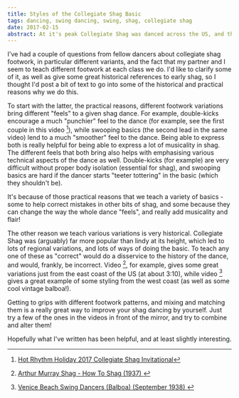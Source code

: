 ```yaml
---
title: Styles of the Collegiate Shag Basic
tags: dancing, swing dancing, swing, shag, collegiate shag
date: 2017-02-15
abstract: At it's peak Collegiate Shag was danced across the US, and thus developed many regional styles. In "modern" shag these various styles are useful teaching aids, as well as great tools for musicality and making the dance your own. 
---
```


I've had a couple of questions from fellow dancers about collegiate shag footwork, in particular different variants, and the fact that my partner and I seem to teach different footwork at each class we do. I'd like to clarify some of it, as well as give some great historical references to early shag, so I thought I'd post a bit of text to go into some of the historical and practical reasons why we do this. 

To start with the latter, the practical reasons, different footwork variations bring different "feels" to a given shag dance. For example, double-kicks encourage a much "punchier" feel to the dance (for example, see the first couple in this video [^1]), while swooping basics (the second lead in the same video) lend to a much "smoother" feel to the dance. Being able to express both is really helpful for being able to express a lot of musicality in shag. The different feels that both bring also helps with emphasising various technical aspects of the dance as well. Double-kicks (for example) are very difficult without proper body isolation (essential for shag), and swooping basics are hard if the dancer starts "teeter tottering" in the basic (which they shouldn't be).

It's because of those practical reasons that we teach a variety of basics - some to help correct mistakes in other bits of shag, and some because they can change the way the whole dance "feels", and really add musicality and flair!

The other reason we teach various variations is very historical. Collegiate Shag was (arguably) far more popular than lindy at its height, which led to lots of regional variations, and lots of ways of doing the basic. To teach any one of these as "correct" would do a disservice to the history of the dance, and would, frankly, be incorrect. Video [^2], for example, gives some great variations just from the east coast of the US (at about 3:10), while video [^3] gives a great example of some styling from the west coast (as well as some cool vintage balboa!).

Getting to grips with different footwork patterns, and mixing and matching them is a really great way to improve your shag dancing by yourself. Just try a few of the ones in the videos in front of the mirror, and try to combine and alter them!

Hopefully what I've written has been helpful, and at least slightly interesting.

[^1]: [Hot Rhythm Holiday 2017 Collegiate Shag Invitational](https://www.youtube.com/watch?v=scCg-K1GC1I)

[^2]: [Arthur Murray Shag - How To Shag (1937)
](https://www.youtube.com/watch?v=YTDe7_WoA7A)

[^3]: [Venice Beach Swing Dancers (Balboa) (September 1938)
](https://www.youtube.com/watch?v=4uEbgpvxjfY)